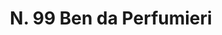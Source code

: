 ---
title: "N. 99 Ben da Perfumieri"
permalink: "/edition/plant099/"
plant-name: "N. 99"
plant-number: "099"
plant-xml: "/assets/xml/plant099.xml"
plant-img1: "/assets/img/plant099_verso.jpg"
plant-img2: "/assets/img/plant099.jpg"
plant-title: "N. 99 Ben da Perfumieri"
plant-wfo-link: ""
plant-kew-link: ""
plant-taxon-content: ""
layout: single-xml
---